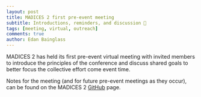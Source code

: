 ```yaml
---
layout: post
title: MADICES 2 first pre-event meeting
subtitle: Introductions, reminders, and discussion 💬
tags: [meeting, virtual, outreach]
comments: true
author: Edan Bainglass
---
```


MADICES 2 has held its first pre-event virtual meeting with invited members to introduce the principles of the conference and discuss shared goals to better focus the collective effort come event time.

Notes for the meeting (and for future pre-event meetings as they occur), can be found on the MADICES 2 [GitHub](https://github.com/MADICES/MADICES-2024/blob/main/minutes/2023-12-11-first-pre-event.md) page.
